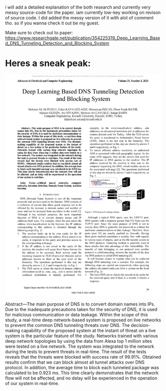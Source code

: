 i will add a detailed explanation of the both research and currently very messy source-code for the paper. iam currently low-key working on revison of source code. 
I did added the messy version of it with alot of comment tho. so if you wanna check it out be my guest.

Make sure to check out to paper:
https://www.researchgate.net/publication/354225319_Deep_Learning_Based_DNS_Tunneling_Detection_and_Blocking_System

# Heres a sneak peak:
![](https://github.com/ellenfel/dns-tunnelling-with-dl/blob/master/publicationgif.gif)
 
 Abstract—The main purpose of DNS is to convert domain names into IPs. Due to the inadequate precautions taken for the security of DNS, it is used for malicious communication or data leakage. Within the scope of this study, a real-time deep network-based system is proposed on live networks to prevent the common DNS tunneling threats over DNS. The decision-making capability of the proposed system at the instant of threat on a live system is the particular feature of the study. Networks trained with various deep network topologies by using the data from Alexa top 1 million sites were tested on a
live network. The system was integrated to the network during the tests to prevent threats in real-time. The result of the tests reveals that the threats were blocked with success rate of 99.91%. Obtained results confirm that we can block almost all tunnel attacks over DNS protocol. In addition, the average time to block each tunneled package was calculated to be 0.923 ms. This time clearly demonstrates that the network flow will not be affected, and no delay will be experienced in the operation of our system in real-time.


